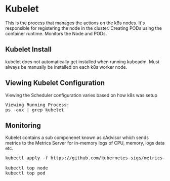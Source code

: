 # Kubelet
This is the process that manages the actions on the k8s nodes.  It's responsible for registering the node in the cluster.  Creating PODs using the container runtime. Monitors the Node and PODs.

## Kubelet Install
kubelet does not automatically get installed when running kubeadm. Must always be manually be installed on each k8s worker node.

## Viewing Kubelet Configuration
Viewing the Scheduler configuration varies based on how k8s was setup
<pre>
Viewing Running Process:
ps -aux | grep kubelet
</pre>

## Monitoring
Kubelet contains a sub componenet known as cAdvisor which sends metrics to the Metrics Server for in-memory logs of CPU, memory, logs data etc.  

<pre>
kubectl apply -f https://github.com/kubernetes-sigs/metrics-server/releases/latest/download/components.yaml

kubectl top node
kubectl top pod
</pre>
